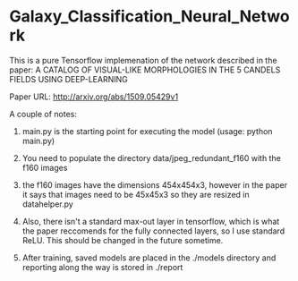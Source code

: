 # Galaxy_Classification_Neural_Network
This is a pure Tensorflow implemenation of the network described in the paper: A CATALOG OF VISUAL-LIKE MORPHOLOGIES IN THE 5 CANDELS FIELDS USING DEEP-LEARNING 

Paper URL: http://arxiv.org/abs/1509.05429v1 

A couple of notes: 

1. main.py is the starting point for executing the model (usage: python main.py) 

2. You need to populate the directory data/jpeg_redundant_f160 with the f160 images 

3. the f160 images have the dimensions 454x454x3, however in the paper it says that images need to be 45x45x3 so they are resized in datahelper.py 

4. Also, there isn't a standard max-out layer in tensorflow, which is what the paper reccomends for the fully connected layers, so I use standard ReLU. This should be changed in the future sometime. 

5. After training, saved models are placed in the ./models directory and reporting along the way is stored in ./report

